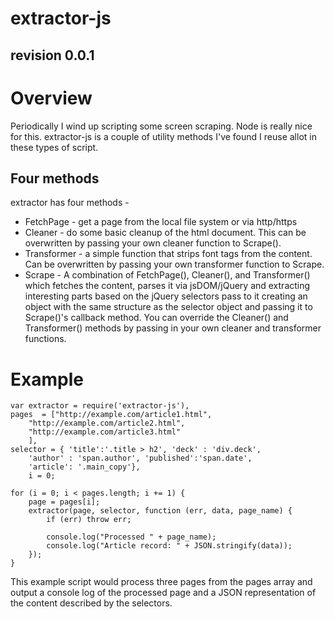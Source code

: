 extractor-js
============
revision 0.0.1
--------------

# Overview

Periodically I wind up scripting some screen scraping.  Node is really nice for this.  extractor-js is a couple of utility methods I've found I reuse allot in these types of script.

## Four methods

extractor has four methods -

* FetchPage - get a page from the local file system or via http/https
* Cleaner - do some basic cleanup of the html document. This can be overwritten by passing your own cleaner function to Scrape().
* Transformer - a simple function that strips font tags from the content. Can be overwritten by passing your own transformer function to Scrape.
* Scrape - A combination of FetchPage(), Cleaner(), and Transformer() which fetches the content, parses it via jsDOM/jQuery and extracting interesting parts based on the jQuery selectors pass to it creating an object with the same structure as the selector object and passing it to Scrape()'s callback method. You can override the Cleaner() and Transformer() methods by passing in your own cleaner and transformer functions.

# Example

	var extractor = require('extractor-js'),
	pages  = ["http://example.com/article1.html", 
		"http://example.com/article2.html",
		"http://example.com/article3.html"
		],
	selector = { 'title':'.title > h2', 'deck' : 'div.deck',
		'author' : 'span.author', 'published':'span.date',
		'article': '.main_copy'},
		i = 0;
	
	for (i = 0; i < pages.length; i += 1) {
		page = pages[i];
		extractor(page, selector, function (err, data, page_name) {
			if (err) throw err;
			
			console.log("Processed " + page_name);
			console.log("Article record: " + JSON.stringify(data));
		});
	}
	

This example script would process three pages from the pages array and output a console log of the processed page and a JSON representation of the content described by the selectors.

